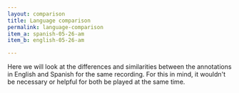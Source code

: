 ```yaml
---
layout: comparison
title: Language comparison
permalink: language-comparison
item_a: spanish-05-26-am
item_b: english-05-26-am

---
```

<!-- Add an essay or interpretive material below this line,
using HTML or markdown.  Do not modify this file above this line -->
Here we will look at the differences and similarities between the annotations in English and Spanish for the same recording. For this in mind, it wouldn't be necessary or helpful for both be played at the same time. 
